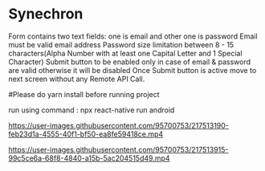 # Synechron

Form contains two text fields: one is email and other one is password
Email must be valid email address
Password size limitation between 8 - 15 characters(Alpha Number with at least one Capital Letter and 1 Special Character)
Submit button to be enabled only in case of email & password are valid otherwise it will be disabled
Once Submit button is active move to next screen without any Remote API Call.


#Please do yarn install before running project

run using command : npx react-native run android


https://user-images.githubusercontent.com/95700753/217513190-feb23d1a-4555-40f1-bf50-ea8fe59418ce.mp4



https://user-images.githubusercontent.com/95700753/217513915-99c5ce6a-68f8-4840-a15b-5ac204515d49.mp4

